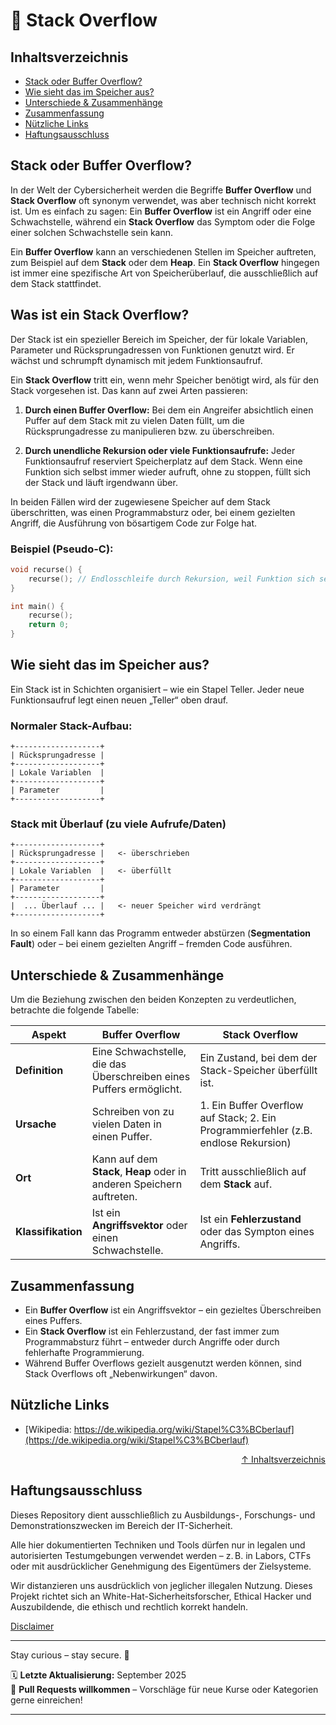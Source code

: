 # 📝 Stack Overflow

## Inhaltsverzeichnis
- [Stack oder Buffer Overflow?](#stack-oder-buffer-overflow)
- [Wie sieht das im Speicher aus?](#wie-sieht-das-im-speicher-aus)
- [Unterschiede & Zusammenhänge](#unterschiede--zusammenhänge)
- [Zusammenfassung](#zusammenfassung)
- [Nützliche Links](#nützliche-links)
- [Haftungsausschluss](#haftungsausschluss)

## Stack oder Buffer Overflow?
In der Welt der Cybersicherheit werden die Begriffe **Buffer Overflow** und **Stack Overflow** oft synonym verwendet, was aber technisch nicht korrekt ist. Um es einfach zu sagen: Ein **Buffer Overflow** ist ein Angriff oder eine Schwachstelle, während ein **Stack Overflow** das Symptom oder die Folge einer solchen Schwachstelle sein kann.

Ein **Buffer Overflow** kann an verschiedenen Stellen im Speicher auftreten, zum Beispiel auf dem **Stack** oder dem **Heap**. Ein **Stack Overflow** hingegen ist immer eine spezifische Art von Speicherüberlauf, die ausschließlich auf dem Stack stattfindet.

## Was ist ein Stack Overflow?
Der Stack ist ein spezieller Bereich im Speicher, der für lokale Variablen, Parameter und Rücksprungadressen von Funktionen genutzt wird. Er wächst und schrumpft dynamisch mit jedem Funktionsaufruf.

Ein **Stack Overflow** tritt ein, wenn mehr Speicher benötigt wird, als für den Stack vorgesehen ist. Das kann auf zwei Arten passieren:

1. **Durch einen Buffer Overflow:** Bei dem ein Angreifer absichtlich einen Puffer auf dem Stack mit zu vielen Daten füllt, um die Rücksprungadresse zu manipulieren bzw. zu überschreiben.

2. **Durch unendliche Rekursion oder viele Funktionsaufrufe:** Jeder Funktionsaufruf reserviert Speicherplatz auf dem Stack. Wenn eine Funktion sich selbst immer wieder aufruft, ohne zu stoppen, füllt sich der Stack und läuft irgendwann über.

In beiden Fällen wird der zugewiesene Speicher auf dem Stack überschritten, was einen Programmabsturz oder, bei einem gezielten Angriff, die Ausführung von bösartigem Code zur Folge hat.

### Beispiel (Pseudo-C):
```c
void recurse() {
    recurse(); // Endlosschleife durch Rekursion, weil Funktion sich selbst aufruft.
}

int main() {
    recurse();
    return 0;
}
```
## Wie sieht das im Speicher aus?

Ein Stack ist in Schichten organisiert – wie ein Stapel Teller. Jeder neue Funktionsaufruf legt einen neuen „Teller“ oben drauf.

### Normaler Stack-Aufbau:
```text
+-------------------+
| Rücksprungadresse |
+-------------------+
| Lokale Variablen  |
+-------------------+
| Parameter         |
+-------------------+
```


### Stack mit Überlauf (zu viele Aufrufe/Daten)
```text
+-------------------+
| Rücksprungadresse |   <- überschrieben
+-------------------+
| Lokale Variablen  |   <- überfüllt
+-------------------+
| Parameter         |
+-------------------+
|  ... Überlauf ... |   <- neuer Speicher wird verdrängt
+-------------------+
```
In so einem Fall kann das Programm entweder abstürzen (**Segmentation Fault**) oder – bei einem gezielten Angriff – fremden Code ausführen.


## Unterschiede & Zusammenhänge
Um die Beziehung zwischen den beiden Konzepten zu verdeutlichen, betrachte die folgende Tabelle:

| Aspekt | Buffer Overflow | Stack Overflow |
|--------|-----------------|----------------|
| **Definition** | Eine Schwachstelle, die das Überschreiben eines Puffers ermöglicht. | Ein Zustand, bei dem der Stack-Speicher überfüllt ist. |
| **Ursache** | Schreiben von zu vielen Daten in einen Puffer. | 1. Ein Buffer Overflow auf Stack; 2. Ein Programmierfehler (z.B. endlose Rekursion) |
| **Ort** | Kann auf dem **Stack**, **Heap** oder in anderen Speichern auftreten. | Tritt ausschließlich auf dem **Stack** auf. |
| **Klassifikation** | Ist ein **Angriffsvektor** oder einen Schwachstelle. | Ist ein **Fehlerzustand** oder das Sympton eines Angriffs. |

## Zusammenfassung

- Ein **Buffer Overflow** ist ein Angriffsvektor – ein gezieltes Überschreiben eines Puffers.
- Ein **Stack Overflow** ist ein Fehlerzustand, der fast immer zum Programmabsturz führt – entweder durch Angriffe oder durch fehlerhafte Programmierung.
- Während Buffer Overflows gezielt ausgenutzt werden können, sind Stack Overflows oft „Nebenwirkungen“ davon.

## Nützliche Links
- [Wikipedia: https://de.wikipedia.org/wiki/Stapel%C3%BCberlauf](https://de.wikipedia.org/wiki/Stapel%C3%BCberlauf)

<div align=right>

[↑ Inhaltsverzeichnis](#inhaltsverzeichnis)

</div>

## Haftungsausschluss

Dieses Repository dient ausschließlich zu Ausbildungs-, Forschungs- und Demonstrationszwecken im Bereich der IT-Sicherheit.

Alle hier dokumentierten Techniken und Tools dürfen nur in legalen und autorisierten Testumgebungen verwendet werden – z. B. in Labors, CTFs oder mit ausdrücklicher Genehmigung des Eigentümers der Zielsysteme.

Wir distanzieren uns ausdrücklich von jeglicher illegalen Nutzung.
Dieses Projekt richtet sich an White-Hat-Sicherheitsforscher, Ethical Hacker und Auszubildende, die ethisch und rechtlich korrekt handeln.

[Disclaimer](/00-disclaimer/disclaimer.md)

--- 

Stay curious – stay secure. 🔐

🗓️ **Letzte Aktualisierung:** September 2025  
🤝 **Pull Requests willkommen** – Vorschläge für neue Kurse oder Kategorien gerne einreichen!

---